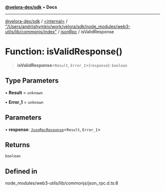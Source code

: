 [**@velora-dex/sdk**](../../../../../../README.md) • **Docs**

***

[@velora-dex/sdk](../../../../../../globals.md) / [\<internal\>](../../../../../README.md) / ["/Users/andriishymkiv/work/velora/sdk/node\_modules/web3-utils/lib/commonjs/index"](../../../README.md) / [jsonRpc](../README.md) / isValidResponse

# Function: isValidResponse()

> **isValidResponse**\<`Result`, `Error_1`\>(`response`): `boolean`

## Type Parameters

• **Result** = `unknown`

• **Error_1** = `unknown`

## Parameters

• **response**: [`JsonRpcResponse`](../../../../../type-aliases/JsonRpcResponse.md)\<`Result`, `Error_1`\>

## Returns

`boolean`

## Defined in

node\_modules/web3-utils/lib/commonjs/json\_rpc.d.ts:8
